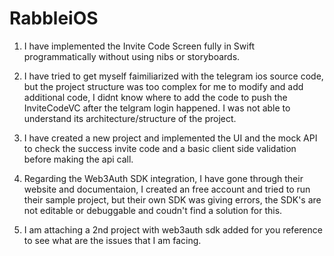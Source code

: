 # RabbleiOS


1. I have implemented the Invite Code Screen fully in Swift programmatically without using nibs or storyboards.

2. I have tried to get myself faimiliarized with the telegram ios source code, but the project structure was too complex for me to modify and add additional code, I didnt know where to add the code to push the InviteCodeVC after the telgram login happened. I was not able to understand its architecture/structure of the project.

3. I have created a new project and implemented the UI and the mock API to check the success invite code and a basic client side validation before making the api call.

4. Regarding the Web3Auth SDK integration, I have gone through their website and documentaion, I created an free account and tried to run their sample project, but their own SDK was giving errors, the SDK's are not editable or debuggable and coudn't find a solution for this.

5. I am attaching a 2nd project with web3auth sdk added for you reference to see what are the issues that I am facing.
